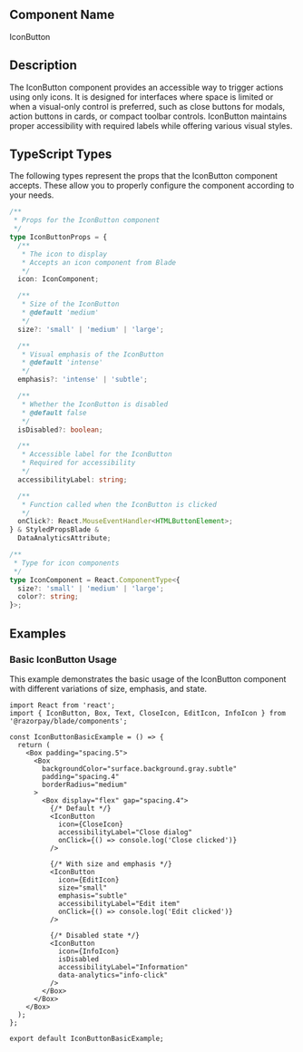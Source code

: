 ## Component Name

IconButton

## Description

The IconButton component provides an accessible way to trigger actions using only icons. It is designed for interfaces where space is limited or when a visual-only control is preferred, such as close buttons for modals, action buttons in cards, or compact toolbar controls. IconButton maintains proper accessibility with required labels while offering various visual styles.

## TypeScript Types

The following types represent the props that the IconButton component accepts. These allow you to properly configure the component according to your needs.

```typescript
/**
 * Props for the IconButton component
 */
type IconButtonProps = {
  /**
   * The icon to display
   * Accepts an icon component from Blade
   */
  icon: IconComponent;

  /**
   * Size of the IconButton
   * @default 'medium'
   */
  size?: 'small' | 'medium' | 'large';

  /**
   * Visual emphasis of the IconButton
   * @default 'intense'
   */
  emphasis?: 'intense' | 'subtle';

  /**
   * Whether the IconButton is disabled
   * @default false
   */
  isDisabled?: boolean;

  /**
   * Accessible label for the IconButton
   * Required for accessibility
   */
  accessibilityLabel: string;

  /**
   * Function called when the IconButton is clicked
   */
  onClick?: React.MouseEventHandler<HTMLButtonElement>;
} & StyledPropsBlade &
  DataAnalyticsAttribute;

/**
 * Type for icon components
 */
type IconComponent = React.ComponentType<{
  size?: 'small' | 'medium' | 'large';
  color?: string;
}>;
```

## Examples

### Basic IconButton Usage

This example demonstrates the basic usage of the IconButton component with different variations of size, emphasis, and state.

```tsx
import React from 'react';
import { IconButton, Box, Text, CloseIcon, EditIcon, InfoIcon } from '@razorpay/blade/components';

const IconButtonBasicExample = () => {
  return (
    <Box padding="spacing.5">
      <Box
        backgroundColor="surface.background.gray.subtle"
        padding="spacing.4"
        borderRadius="medium"
      >
        <Box display="flex" gap="spacing.4">
          {/* Default */}
          <IconButton
            icon={CloseIcon}
            accessibilityLabel="Close dialog"
            onClick={() => console.log('Close clicked')}
          />

          {/* With size and emphasis */}
          <IconButton
            icon={EditIcon}
            size="small"
            emphasis="subtle"
            accessibilityLabel="Edit item"
            onClick={() => console.log('Edit clicked')}
          />

          {/* Disabled state */}
          <IconButton
            icon={InfoIcon}
            isDisabled
            accessibilityLabel="Information"
            data-analytics="info-click"
          />
        </Box>
      </Box>
    </Box>
  );
};

export default IconButtonBasicExample;
```
